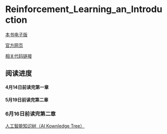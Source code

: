 # Reinforcement_Learning_an_Introduction

[本书电子版](https://pan.baidu.com/s/1qZr9r-YMxFS_uMkvkfy9cQ)

[官方网页](http://incompleteideas.net/book/the-book-2nd.html)

[相关代码链接](https://github.com/ShangtongZhang/reinforcement-learning-an-introduction)

## 阅读进度
#### 4月14日前读完第一章
#### 5月19日前读完第二章
### 6月16日前读完第二章

[人工智能知识树（AI Kownledge Tree）](https://github.com/SFFAI-AIKT/AIKT-MAIN)
